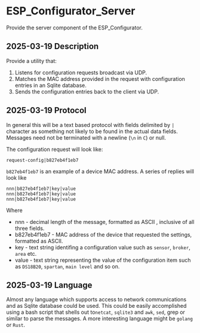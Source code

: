 # ESP_Configurator_Server

Provide the server component of the ESP_Configurator.

## 2025-03-19 Description

Provide a utility that:

1. Listens for configuration requests broadcast via UDP.
1. Matches the MAC address provided in the request with configuration entries in an Sqlite database.
1. Sends the configuration entries back to the client via UDP.

## 2025-03-19 Protocol

In general this will be a text based protocol with fields delimited by `|` character as something not likely to be found in the actual data fields. Messages need not be terminated with a newline (`\n` in `C`) or null.

The configuration request will look like:

```text
request-config|b827eb4f1eb7
```

`b827eb4f1eb7` is an example of a device MAC address. A series of replies will look like

```text
nnn|b827eb4f1eb7|key|value
nnn|b827eb4f1eb7|key|value
nnn|b827eb4f1eb7|key|value
```

Where

* nnn - decimal length of the message, formatted as ASCII , inclusive of all three fields.
* b827eb4f1eb7 - MAC address of the device that requested the settings, formatted as ASCII.
* key - text string identifing a configuration value such as `sensor`, `broker`, `area` etc.
* value - text string representing the value of the configuration item such as `DS18B20`, `spartan`, `main level` and so on.

## 2025-03-19 Language

Almost any language which supports access to network communications and as Sqlite database could be used. This could be easily accomplished using a bash script that shells out to`netcat`, `sqlite3` and `awk`, `sed`, grep or similar to parse the messages. A more interesting language might be `golang` or `Rust`.

